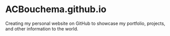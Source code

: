 # ACBouchema.github.io
Creating my personal website on GitHub to showcase my portfolio, projects, and other information to the world. 
